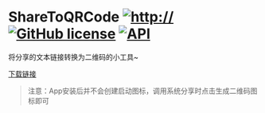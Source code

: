 # ShareToQRCode [![http://](https://travis-ci.org/ahjsrhj/ShareToQRCode.svg?branch=master)](https://travis-ci.org/ahjsrhj/ShareToQRCode) [![GitHub license](https://img.shields.io/badge/license-Apache%20License%202.0-blue.svg?style=flat)](http://www.apache.org/licenses/LICENSE-2.0) [![API](https://img.shields.io/badge/API-21%2B-brightgreen.svg?style=flat)](https://android-arsenal.com/api?level=21)
将分享的文本链接转换为二维码的小工具~

[下载链接](https://github.com/ahjsrhj/ShareToQRCode/releases/download/1.0/app-release.apk)

> 注意：App安装后并不会创建启动图标，调用系统分享时点击生成二维码图标即可

